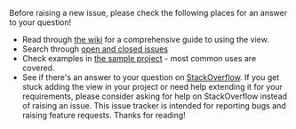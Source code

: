 Before raising a new issue, please check the following places for an answer to your question!

* Read through [the wiki](https://github.com/davemorrissey/subsampling-scale-image-view/wiki) for a comprehensive guide to using the view.
* Search through [open and closed issues](https://github.com/davemorrissey/subsampling-scale-image-view/issues?utf8=%E2%9C%93&q=is%3Aissue)
* Check examples in [the sample project](https://github.com/davemorrissey/subsampling-scale-image-view/tree/master/sample/src/com/davemorrissey/labs/subscaleview/sample) - most common uses are covered.
* See if there's an answer to your question on [StackOverflow](http://stackoverflow.com/).
If you get stuck adding the view in your project or need help extending it for your requirements, please consider asking for help on StackOverflow instead of raising an issue. This issue tracker is intended for reporting bugs and raising feature requests.
Thanks for reading!
